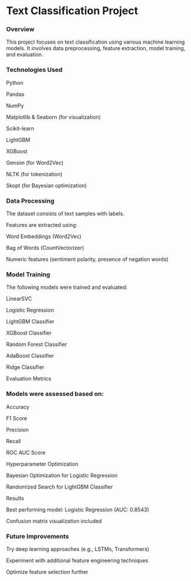 # Text Classification Project

### Overview

This project focuses on text classification using various machine learning models. It involves data preprocessing, feature extraction, model training, and evaluation.

### Technologies Used

Python

Pandas

NumPy

Matplotlib & Seaborn (for visualization)

Scikit-learn

LightGBM

XGBoost

Gensim (for Word2Vec)

NLTK (for tokenization)

Skopt (for Bayesian optimization)



### Data Processing

The dataset consists of text samples with labels.

Features are extracted using:

Word Embeddings (Word2Vec)

Bag of Words (CountVectorizer)

Numeric features (sentiment polarity, presence of negation words)

### Model Training

The following models were trained and evaluated:

LinearSVC

Logistic Regression

LightGBM Classifier

XGBoost Classifier

Random Forest Classifier

AdaBoost Classifier

Ridge Classifier

Evaluation Metrics

### Models were assessed based on:

Accuracy

F1 Score

Precision

Recall

ROC AUC Score

Hyperparameter Optimization

Bayesian Optimization for Logistic Regression

Randomized Search for LightGBM Classifier

Results

Best performing model: Logistic Regression (AUC: 0.8543)

Confusion matrix visualization included

### Future Improvements

Try deep learning approaches (e.g., LSTMs, Transformers)

Experiment with additional feature engineering techniques

Optimize feature selection further

